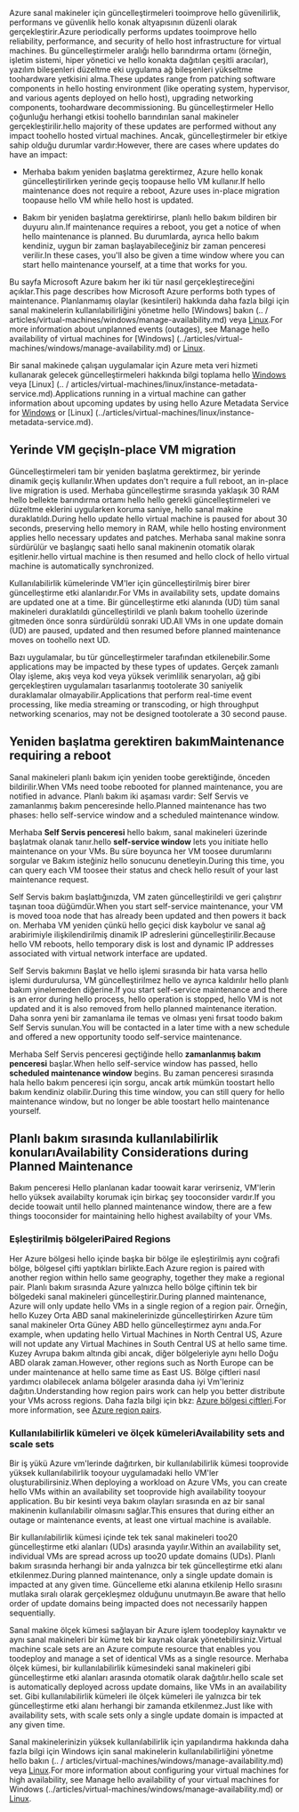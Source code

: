 <span data-ttu-id="6291f-101">Azure sanal makineler için güncelleştirmeleri tooimprove hello güvenilirlik, performans ve güvenlik hello konak altyapısının düzenli olarak gerçekleştirir.</span><span class="sxs-lookup"><span data-stu-id="6291f-101">Azure periodically performs updates tooimprove hello reliability, performance, and security of hello host infrastructure for virtual machines.</span></span> <span data-ttu-id="6291f-102">Bu güncelleştirmeler aralığı hello barındırma ortamı (örneğin, işletim sistemi, hiper yönetici ve hello konakta dağıtılan çeşitli aracılar), yazılım bileşenleri düzeltme eki uygulama ağ bileşenleri yükseltme toohardware yetkisini alma.</span><span class="sxs-lookup"><span data-stu-id="6291f-102">These updates range from patching software components in hello hosting environment (like operating system, hypervisor, and various agents deployed on hello host), upgrading networking components, toohardware decommissioning.</span></span> <span data-ttu-id="6291f-103">Bu güncelleştirmeler Hello çoğunluğu herhangi etkisi toohello barındırılan sanal makineler gerçekleştirilir.</span><span class="sxs-lookup"><span data-stu-id="6291f-103">hello majority of these updates are performed without any impact toohello hosted virtual machines.</span></span> <span data-ttu-id="6291f-104">Ancak, güncelleştirmeler bir etkiye sahip olduğu durumlar vardır:</span><span class="sxs-lookup"><span data-stu-id="6291f-104">However, there are cases where updates do have an impact:</span></span>

- <span data-ttu-id="6291f-105">Merhaba bakım yeniden başlatma gerektirmez, Azure hello konak güncelleştirilirken yerinde geçiş toopause hello VM kullanır.</span><span class="sxs-lookup"><span data-stu-id="6291f-105">If hello maintenance does not require a reboot, Azure uses in-place migration toopause hello VM while hello host is updated.</span></span>

- <span data-ttu-id="6291f-106">Bakım bir yeniden başlatma gerektirirse, planlı hello bakım bildiren bir duyuru alın.</span><span class="sxs-lookup"><span data-stu-id="6291f-106">If maintenance requires a reboot, you get a notice of when hello maintenance is planned.</span></span> <span data-ttu-id="6291f-107">Bu durumlarda, ayrıca hello bakım kendiniz, uygun bir zaman başlayabileceğiniz bir zaman penceresi verilir.</span><span class="sxs-lookup"><span data-stu-id="6291f-107">In these cases, you'll also be given a time window where you can start hello maintenance yourself, at a time that works for you.</span></span>

<span data-ttu-id="6291f-108">Bu sayfa Microsoft Azure bakım her iki tür nasıl gerçekleştireceğini açıklar.</span><span class="sxs-lookup"><span data-stu-id="6291f-108">This page describes how Microsoft Azure performs both types of maintenance.</span></span> <span data-ttu-id="6291f-109">Planlanmamış olaylar (kesintileri) hakkında daha fazla bilgi için sanal makinelerin kullanılabilirliğini yönetme hello [Windows] bakın (.. / articles/virtual-machines/windows/manage-availability.md) veya [Linux](../articles/virtual-machines/linux/manage-availability.md).</span><span class="sxs-lookup"><span data-stu-id="6291f-109">For more information about unplanned events (outages), see Manage hello availability of virtual machines for [Windows] (../articles/virtual-machines/windows/manage-availability.md) or [Linux](../articles/virtual-machines/linux/manage-availability.md).</span></span>

<span data-ttu-id="6291f-110">Bir sanal makinede çalışan uygulamalar için Azure meta veri hizmeti kullanarak gelecek güncelleştirmeleri hakkında bilgi toplama hello [Windows](../articles/virtual-machines/windows/instance-metadata-service.md) veya [Linux] (.. / articles/virtual-machines/linux/instance-metadata-service.md).</span><span class="sxs-lookup"><span data-stu-id="6291f-110">Applications running in a virtual machine can gather information about upcoming updates by using hello Azure Metadata Service for [Windows](../articles/virtual-machines/windows/instance-metadata-service.md) or [Linux] (../articles/virtual-machines/linux/instance-metadata-service.md).</span></span>

## <a name="in-place-vm-migration"></a><span data-ttu-id="6291f-111">Yerinde VM geçiş</span><span class="sxs-lookup"><span data-stu-id="6291f-111">In-place VM migration</span></span>

<span data-ttu-id="6291f-112">Güncelleştirmeleri tam bir yeniden başlatma gerektirmez, bir yerinde dinamik geçiş kullanılır.</span><span class="sxs-lookup"><span data-stu-id="6291f-112">When updates don't require a full reboot, an in-place live migration is used.</span></span> <span data-ttu-id="6291f-113">Merhaba güncelleştirme sırasında yaklaşık 30 RAM hello bellekte barındırma ortamı hello hello gerekli güncelleştirmeleri ve düzeltme eklerini uygularken koruma saniye, hello sanal makine duraklatıldı.</span><span class="sxs-lookup"><span data-stu-id="6291f-113">During hello update hello virtual machine is paused for about 30 seconds, preserving hello memory in RAM, while hello hosting environment applies hello necessary updates and patches.</span></span> <span data-ttu-id="6291f-114">Merhaba sanal makine sonra sürdürülür ve başlangıç saati hello sanal makinenin otomatik olarak eşitlenir.</span><span class="sxs-lookup"><span data-stu-id="6291f-114">hello virtual machine is then resumed and hello clock of hello virtual machine is automatically synchronized.</span></span>

<span data-ttu-id="6291f-115">Kullanılabilirlik kümelerinde VM'ler için güncelleştirilmiş birer birer güncelleştirme etki alanlarıdır.</span><span class="sxs-lookup"><span data-stu-id="6291f-115">For VMs in availability sets, update domains are updated one at a time.</span></span> <span data-ttu-id="6291f-116">Bir güncelleştirme etki alanında (UD) tüm sanal makineleri duraklatıldı güncelleştirildi ve planlı bakım toohello üzerinde gitmeden önce sonra sürdürüldü sonraki UD.</span><span class="sxs-lookup"><span data-stu-id="6291f-116">All VMs in one update domain (UD) are paused, updated and then resumed before planned maintenance moves on toohello next UD.</span></span>

<span data-ttu-id="6291f-117">Bazı uygulamalar, bu tür güncelleştirmeler tarafından etkilenebilir.</span><span class="sxs-lookup"><span data-stu-id="6291f-117">Some applications may be impacted by these types of updates.</span></span> <span data-ttu-id="6291f-118">Gerçek zamanlı Olay işleme, akış veya kod veya yüksek verimlilik senaryoları, ağ gibi gerçekleştiren uygulamaları tasarlanmış tootolerate 30 saniyelik duraklamalar olmayabilir.</span><span class="sxs-lookup"><span data-stu-id="6291f-118">Applications that perform real-time event processing, like media streaming or transcoding, or high throughput networking scenarios, may not be designed tootolerate a 30 second pause.</span></span> <!-- sooooo, what should they do? --> 


## <a name="maintenance-requiring-a-reboot"></a><span data-ttu-id="6291f-119">Yeniden başlatma gerektiren bakım</span><span class="sxs-lookup"><span data-stu-id="6291f-119">Maintenance requiring a reboot</span></span>

<span data-ttu-id="6291f-120">Sanal makineleri planlı bakım için yeniden toobe gerektiğinde, önceden bildirilir.</span><span class="sxs-lookup"><span data-stu-id="6291f-120">When VMs need toobe rebooted for planned maintenance, you are notified in advance.</span></span> <span data-ttu-id="6291f-121">Planlı bakım iki aşaması vardır: Self Servis ve zamanlanmış bakım penceresinde hello.</span><span class="sxs-lookup"><span data-stu-id="6291f-121">Planned maintenance has two phases: hello self-service window and a scheduled maintenance window.</span></span>

<span data-ttu-id="6291f-122">Merhaba **Self Servis penceresi** hello bakım, sanal makineleri üzerinde başlatmak olanak tanır.</span><span class="sxs-lookup"><span data-stu-id="6291f-122">hello **self-service window** lets you initiate hello maintenance on your VMs.</span></span> <span data-ttu-id="6291f-123">Bu süre boyunca her VM toosee durumlarını sorgular ve Bakım isteğiniz hello sonucunu denetleyin.</span><span class="sxs-lookup"><span data-stu-id="6291f-123">During this time, you can query each VM toosee their status and check hello result of your last maintenance request.</span></span>

<span data-ttu-id="6291f-124">Self Servis bakım başlattığınızda, VM zaten güncelleştirildi ve geri çalıştırır taşınan tooa düğümdür.</span><span class="sxs-lookup"><span data-stu-id="6291f-124">When you start self-service maintenance, your VM is moved tooa node that has already been updated and then powers it back on.</span></span> <span data-ttu-id="6291f-125">Merhaba VM yeniden çünkü hello geçici disk kaybolur ve sanal ağ arabirimiyle ilişkilendirilmiş dinamik IP adreslerini güncelleştirilir.</span><span class="sxs-lookup"><span data-stu-id="6291f-125">Because hello VM reboots, hello temporary disk is lost and dynamic IP addresses associated with virtual network interface are updated.</span></span>

<span data-ttu-id="6291f-126">Self Servis bakımını Başlat ve hello işlemi sırasında bir hata varsa hello işlemi durdurulursa, VM güncelleştirilmez hello ve ayrıca kaldırılır hello planlı bakım yinelemeden diğerine.</span><span class="sxs-lookup"><span data-stu-id="6291f-126">If you start self-service maintenance and there is an error during hello process, hello operation is stopped, hello VM is not updated and it is also removed from hello planned maintenance iteration.</span></span> <span data-ttu-id="6291f-127">Daha sonra yeni bir zamanlama ile temas ve olması yeni fırsat toodo bakım Self Servis sunulan.</span><span class="sxs-lookup"><span data-stu-id="6291f-127">You will be contacted in a later time with a new schedule and offered a new opportunity toodo self-service maintenance.</span></span> 

<span data-ttu-id="6291f-128">Merhaba Self Servis penceresi geçtiğinde hello **zamanlanmış bakım penceresi** başlar.</span><span class="sxs-lookup"><span data-stu-id="6291f-128">When hello self-service window has passed, hello **scheduled maintenance window** begins.</span></span> <span data-ttu-id="6291f-129">Bu zaman penceresi sırasında hala hello bakım penceresi için sorgu, ancak artık mümkün toostart hello bakım kendiniz olabilir.</span><span class="sxs-lookup"><span data-stu-id="6291f-129">During this time window, you can still query for hello maintenance window, but no longer be able toostart hello maintenance yourself.</span></span>

## <a name="availability-considerations-during-planned-maintenance"></a><span data-ttu-id="6291f-130">Planlı bakım sırasında kullanılabilirlik konuları</span><span class="sxs-lookup"><span data-stu-id="6291f-130">Availability Considerations during Planned Maintenance</span></span> 

<span data-ttu-id="6291f-131">Bakım penceresi Hello planlanan kadar toowait karar verirseniz, VM'lerin hello yüksek availabilty korumak için birkaç şey tooconsider vardır.</span><span class="sxs-lookup"><span data-stu-id="6291f-131">If you decide toowait until hello planned maintenance window, there are a few things tooconsider for maintaining hello highest availabilty of your VMs.</span></span> 

### <a name="paired-regions"></a><span data-ttu-id="6291f-132">Eşleştirilmiş bölgeleri</span><span class="sxs-lookup"><span data-stu-id="6291f-132">Paired Regions</span></span>

<span data-ttu-id="6291f-133">Her Azure bölgesi hello içinde başka bir bölge ile eşleştirilmiş aynı coğrafi bölge, bölgesel çifti yaptıkları birlikte.</span><span class="sxs-lookup"><span data-stu-id="6291f-133">Each Azure region is paired with another region within hello same geography, together they make a regional pair.</span></span> <span data-ttu-id="6291f-134">Planlı bakım sırasında Azure yalnızca hello bölge çiftinin tek bir bölgedeki sanal makineleri güncelleştirir.</span><span class="sxs-lookup"><span data-stu-id="6291f-134">During planned maintenance, Azure will only update hello VMs in a single region of a region pair.</span></span> <span data-ttu-id="6291f-135">Örneğin, hello Kuzey Orta ABD sanal makinelerinizde güncelleştirirken Azure tüm sanal makineler Orta Güney ABD hello güncelleştirmez aynı anda.</span><span class="sxs-lookup"><span data-stu-id="6291f-135">For example, when updating hello Virtual Machines in North Central US, Azure will not update any Virtual Machines in South Central US at hello same time.</span></span> <span data-ttu-id="6291f-136">Kuzey Avrupa bakım altında gibi ancak, diğer bölgeleriyle aynı hello Doğu ABD olarak zaman.</span><span class="sxs-lookup"><span data-stu-id="6291f-136">However, other regions such as North Europe can be under maintenance at hello same time as East US.</span></span> <span data-ttu-id="6291f-137">Bölge çiftleri nasıl yardımcı olabilecek anlama bölgeler arasında daha iyi Vm'leriniz dağıtın.</span><span class="sxs-lookup"><span data-stu-id="6291f-137">Understanding how region pairs work can help you better distribute your VMs across regions.</span></span> <span data-ttu-id="6291f-138">Daha fazla bilgi için bkz: [Azure bölgesi çiftleri](https://docs.microsoft.com/azure/best-practices-availability-paired-regions).</span><span class="sxs-lookup"><span data-stu-id="6291f-138">For more information, see [Azure region pairs](https://docs.microsoft.com/azure/best-practices-availability-paired-regions).</span></span>

### <a name="availability-sets-and-scale-sets"></a><span data-ttu-id="6291f-139">Kullanılabilirlik kümeleri ve ölçek kümeleri</span><span class="sxs-lookup"><span data-stu-id="6291f-139">Availability sets and scale sets</span></span>

<span data-ttu-id="6291f-140">Bir iş yükü Azure vm'lerinde dağıtırken, bir kullanılabilirlik kümesi tooprovide yüksek kullanılabilirlik tooyour uygulamadaki hello VM'ler oluşturabilirsiniz.</span><span class="sxs-lookup"><span data-stu-id="6291f-140">When deploying a workload on Azure VMs, you can create hello VMs within an availability set tooprovide high availability tooyour application.</span></span> <span data-ttu-id="6291f-141">Bu bir kesinti veya bakım olayları sırasında en az bir sanal makinenin kullanılabilir olmasını sağlar.</span><span class="sxs-lookup"><span data-stu-id="6291f-141">This ensures that during either an outage or maintenance events, at least one virtual machine is available.</span></span>

<span data-ttu-id="6291f-142">Bir kullanılabilirlik kümesi içinde tek tek sanal makineleri too20 güncelleştirme etki alanları (UDs) arasında yayılır.</span><span class="sxs-lookup"><span data-stu-id="6291f-142">Within an availability set, individual VMs are spread across up too20 update domains (UDs).</span></span> <span data-ttu-id="6291f-143">Planlı bakım sırasında herhangi bir anda yalnızca bir tek güncelleştirme etki alanı etkilenmez.</span><span class="sxs-lookup"><span data-stu-id="6291f-143">During planned maintenance, only a single update domain is impacted at any given time.</span></span> <span data-ttu-id="6291f-144">Güncelleme etki alanına etkilenip Hello sırasını mutlaka sıralı olarak gerçekleşmez olduğunu unutmayın.</span><span class="sxs-lookup"><span data-stu-id="6291f-144">Be aware that hello order of update domains being impacted does not necessarily happen sequentially.</span></span> 

<span data-ttu-id="6291f-145">Sanal makine ölçek kümesi sağlayan bir Azure işlem toodeploy kaynaktır ve aynı sanal makineleri bir küme tek bir kaynak olarak yönetebilirsiniz.</span><span class="sxs-lookup"><span data-stu-id="6291f-145">Virtual machine scale sets are an Azure compute resource that enables you toodeploy and manage a set of identical VMs as a single resource.</span></span> <span data-ttu-id="6291f-146">Merhaba ölçek kümesi, bir kullanılabilirlik kümesindeki sanal makineleri gibi güncelleştirme etki alanları arasında otomatik olarak dağıtılır.</span><span class="sxs-lookup"><span data-stu-id="6291f-146">hello scale set is automatically deployed across update domains, like VMs in an availability set.</span></span> <span data-ttu-id="6291f-147">Gibi kullanılabilirlik kümeleri ile ölçek kümeleri ile yalnızca bir tek güncelleştirme etki alanı herhangi bir zamanda etkilenmez.</span><span class="sxs-lookup"><span data-stu-id="6291f-147">Just like with availability sets, with scale sets only a single update domain is impacted at any given time.</span></span>

<span data-ttu-id="6291f-148">Sanal makinelerinizin yüksek kullanılabilirlik için yapılandırma hakkında daha fazla bilgi için Windows için sanal makinelerin kullanılabilirliğini yönetme hello bakın (.. / articles/virtual-machines/windows/manage-availability.md) veya [Linux](../articles/virtual-machines/linux/manage-availability.md).</span><span class="sxs-lookup"><span data-stu-id="6291f-148">For more information about configuring your virtual machines for high availability, see Manage hello availability of your virtual machines for Windows (../articles/virtual-machines/windows/manage-availability.md) or [Linux](../articles/virtual-machines/linux/manage-availability.md).</span></span>
